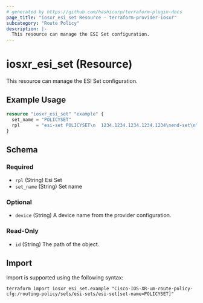 ```yaml
---
# generated by https://github.com/hashicorp/terraform-plugin-docs
page_title: "iosxr_esi_set Resource - terraform-provider-iosxr"
subcategory: "Route Policy"
description: |-
  This resource can manage the ESI Set configuration.
---
```


# iosxr_esi_set (Resource)

This resource can manage the ESI Set configuration.

## Example Usage

```terraform
resource "iosxr_esi_set" "example" {
  set_name = "POLICYSET"
  rpl      = "esi-set POLICYSET\n  1234.1234.1234.1234.1234\nend-set\n"
}
```

<!-- schema generated by tfplugindocs -->
## Schema

### Required

- `rpl` (String) Esi Set
- `set_name` (String) Set name

### Optional

- `device` (String) A device name from the provider configuration.

### Read-Only

- `id` (String) The path of the object.

## Import

Import is supported using the following syntax:

```shell
terraform import iosxr_esi_set.example "Cisco-IOS-XR-um-route-policy-cfg:/routing-policy/sets/esi-sets/esi-set[set-name=POLICYSET]"
```
